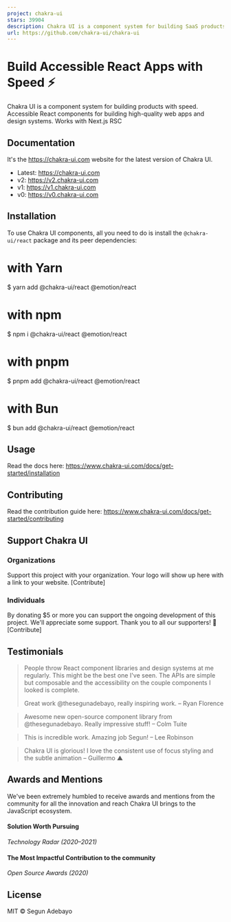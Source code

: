 ```yaml
---
project: chakra-ui
stars: 39904
description: Chakra UI is a component system for building SaaS products with speed ⚡️
url: https://github.com/chakra-ui/chakra-ui
---
```


Build Accessible React Apps with Speed ⚡️
=========================================

  

  

Chakra UI is a component system for building products with speed. Accessible React components for building high-quality web apps and design systems. Works with Next.js RSC

Documentation
-------------

It's the https://chakra-ui.com website for the latest version of Chakra UI.

-   Latest: https://chakra-ui.com
-   v2: https://v2.chakra-ui.com
-   v1: https://v1.chakra-ui.com
-   v0: https://v0.chakra-ui.com

Installation
------------

To use Chakra UI components, all you need to do is install the `@chakra-ui/react` package and its peer dependencies:

# with Yarn
$ yarn add @chakra-ui/react @emotion/react

# with npm
$ npm i @chakra-ui/react @emotion/react

# with pnpm
$ pnpm add @chakra-ui/react @emotion/react

# with Bun
$ bun add @chakra-ui/react @emotion/react

Usage
-----

Read the docs here: https://www.chakra-ui.com/docs/get-started/installation

Contributing
------------

Read the contribution guide here: https://www.chakra-ui.com/docs/get-started/contributing

Support Chakra UI
-----------------

### Organizations

Support this project with your organization. Your logo will show up here with a link to your website. \[Contribute\]

### Individuals

By donating $5 or more you can support the ongoing development of this project. We'll appreciate some support. Thank you to all our supporters! 🙏 \[Contribute\]

Testimonials
------------

> People throw React component libraries and design systems at me regularly. This might be the best one I've seen. The APIs are simple but composable and the accessibility on the couple components I looked is complete.
> 
> Great work @thesegunadebayo, really inspiring work. – Ryan Florence

> Awesome new open-source component library from @thesegunadebayo. Really impressive stuff! – Colm Tuite

> This is incredible work. Amazing job Segun! – Lee Robinson

> Chakra UI is glorious! I love the consistent use of focus styling and the subtle animation – Guillermo ▲

Awards and Mentions
-------------------

We've been extremely humbled to receive awards and mentions from the community for all the innovation and reach Chakra UI brings to the JavaScript ecosystem.

#### Solution Worth Pursuing

_Technology Radar (2020–2021)_

#### The Most Impactful Contribution to the community

_Open Source Awards (2020)_

License
-------

MIT © Segun Adebayo
